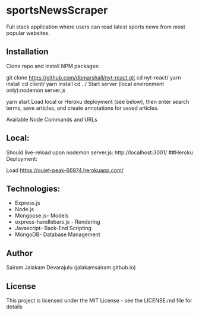# sportsNewsScraper

Full stack application where users can read latest sports news from most popular websites. 

## Installation

Clone repo and install NPM packages:

git clone https://github.com/dbmarshall/nyt-react.git
cd nyt-react/
yarn install 
cd client/
yarn install 
cd ../
Start server (local environment only):nodemon server.js

yarn start
Load local or Heroku deployment (see below), then enter search terms, save articles, and create annotations for saved articles.

Available Node Commands and URLs

## Local:

Should live-reload upon nodemon server.js: http://localhost:3001/
##Heroku Deployment:

Load https://quiet-peak-66974.herokuapp.com/

## Technologies:
* Express.js
* Node.js
* Mongoose.js- Models
* express-handlebars.js - Rendering
* Javascript- Back-End Scripting
* MongoDB- Database Management

## Author
Sairam Jalakam Devarajulu (jalakamsairam.github.io)
## License

This project is licensed under the MIT License - see the LICENSE.md file for details
